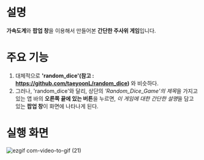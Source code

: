 # 설명
**가속도계**와 **팝업 창**을 이용해서 만들어본 **간단한 주사위 게임**입니다.

# 주요 기능
1. 대체적으로 **'random_dice'(참고 : https://github.com/taeyoonL/random_dice)** 와 비슷하다.
2. 그러나, 'random_dice'와 달리, 상단의 *'Random_Dice_Game'의 제목*을 가지고 있는 앱 바의 **오른쪽 끝에 있는 버튼**을 누르면, *이 게임에 대한 간단한 설명*을 담고 있는 **팝업 창**이 화면에 나타나게 된다.

# 실행 화면

![ezgif com-video-to-gif (21)](https://github.com/taeyoonL/random_dice_upgrade/assets/132141316/b1c5a73f-ec48-4756-81fe-870bb32f0682)
